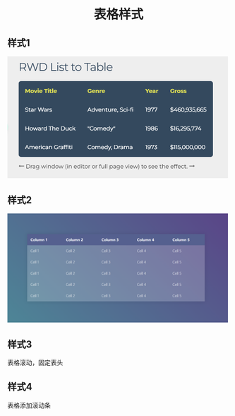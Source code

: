 # <center>表格样式</center>
## 样式1
<img src="https://raw.githubusercontent.com/15124192655/img_load/main/img/%E8%A1%A8%E6%A0%BC%E6%A0%B7%E5%BC%8F1.png" width=500px>

## 样式2
<img src="https://raw.githubusercontent.com/15124192655/img_load/main/img/%E8%A1%A8%E6%A0%BC%E6%A0%B7%E5%BC%8F2.png" width=500px>

## 样式3
表格滚动，固定表头

## 样式4
表格添加滚动条